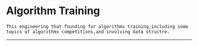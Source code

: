 # Algorithm Training  


	This engineering that founding for algorithms training,including some topics of algorithms competitions,and involving data structre.  
	
	
	  
----------------------------------------------------




